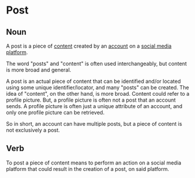 # Post

## Noun

A post is a piece of [content](/docs/glossary/content) created by an [account](/docs/glossary/account) on a [social media](/docs/glossary/social-media) [platform](/docs/glossary/platform).

The word "posts" and "content" is often used interchangeably, but content is more broad and general.

A post is an actual piece of content that can be identified and/or located using some unique identifier/locator, and many "posts" can be created. The idea of "content", on the other hand, is more broad. Content could refer to a profile picture. But, a profile picture is often not a post that an account sends. A profile picture is often just a unique attribute of an account, and only one profile picture can be retrieved.

So in short, an account can have multiple posts, but a piece of content is not exclusively a post.

## Verb

To post a piece of content means to perform an action on a social media platform that could result in the creation of a post, on said platform.